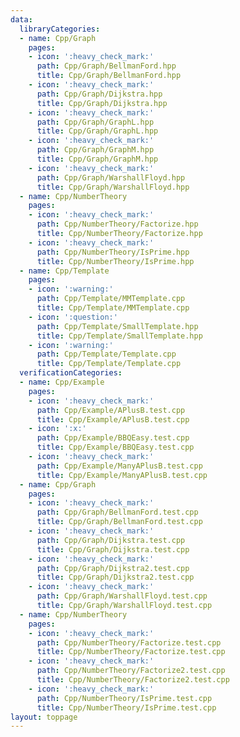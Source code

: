 ```yaml
---
data:
  libraryCategories:
  - name: Cpp/Graph
    pages:
    - icon: ':heavy_check_mark:'
      path: Cpp/Graph/BellmanFord.hpp
      title: Cpp/Graph/BellmanFord.hpp
    - icon: ':heavy_check_mark:'
      path: Cpp/Graph/Dijkstra.hpp
      title: Cpp/Graph/Dijkstra.hpp
    - icon: ':heavy_check_mark:'
      path: Cpp/Graph/GraphL.hpp
      title: Cpp/Graph/GraphL.hpp
    - icon: ':heavy_check_mark:'
      path: Cpp/Graph/GraphM.hpp
      title: Cpp/Graph/GraphM.hpp
    - icon: ':heavy_check_mark:'
      path: Cpp/Graph/WarshallFloyd.hpp
      title: Cpp/Graph/WarshallFloyd.hpp
  - name: Cpp/NumberTheory
    pages:
    - icon: ':heavy_check_mark:'
      path: Cpp/NumberTheory/Factorize.hpp
      title: Cpp/NumberTheory/Factorize.hpp
    - icon: ':heavy_check_mark:'
      path: Cpp/NumberTheory/IsPrime.hpp
      title: Cpp/NumberTheory/IsPrime.hpp
  - name: Cpp/Template
    pages:
    - icon: ':warning:'
      path: Cpp/Template/MMTemplate.cpp
      title: Cpp/Template/MMTemplate.cpp
    - icon: ':question:'
      path: Cpp/Template/SmallTemplate.hpp
      title: Cpp/Template/SmallTemplate.hpp
    - icon: ':warning:'
      path: Cpp/Template/Template.cpp
      title: Cpp/Template/Template.cpp
  verificationCategories:
  - name: Cpp/Example
    pages:
    - icon: ':heavy_check_mark:'
      path: Cpp/Example/APlusB.test.cpp
      title: Cpp/Example/APlusB.test.cpp
    - icon: ':x:'
      path: Cpp/Example/BBQEasy.test.cpp
      title: Cpp/Example/BBQEasy.test.cpp
    - icon: ':heavy_check_mark:'
      path: Cpp/Example/ManyAPlusB.test.cpp
      title: Cpp/Example/ManyAPlusB.test.cpp
  - name: Cpp/Graph
    pages:
    - icon: ':heavy_check_mark:'
      path: Cpp/Graph/BellmanFord.test.cpp
      title: Cpp/Graph/BellmanFord.test.cpp
    - icon: ':heavy_check_mark:'
      path: Cpp/Graph/Dijkstra.test.cpp
      title: Cpp/Graph/Dijkstra.test.cpp
    - icon: ':heavy_check_mark:'
      path: Cpp/Graph/Dijkstra2.test.cpp
      title: Cpp/Graph/Dijkstra2.test.cpp
    - icon: ':heavy_check_mark:'
      path: Cpp/Graph/WarshallFloyd.test.cpp
      title: Cpp/Graph/WarshallFloyd.test.cpp
  - name: Cpp/NumberTheory
    pages:
    - icon: ':heavy_check_mark:'
      path: Cpp/NumberTheory/Factorize.test.cpp
      title: Cpp/NumberTheory/Factorize.test.cpp
    - icon: ':heavy_check_mark:'
      path: Cpp/NumberTheory/Factorize2.test.cpp
      title: Cpp/NumberTheory/Factorize2.test.cpp
    - icon: ':heavy_check_mark:'
      path: Cpp/NumberTheory/IsPrime.test.cpp
      title: Cpp/NumberTheory/IsPrime.test.cpp
layout: toppage
---
```

